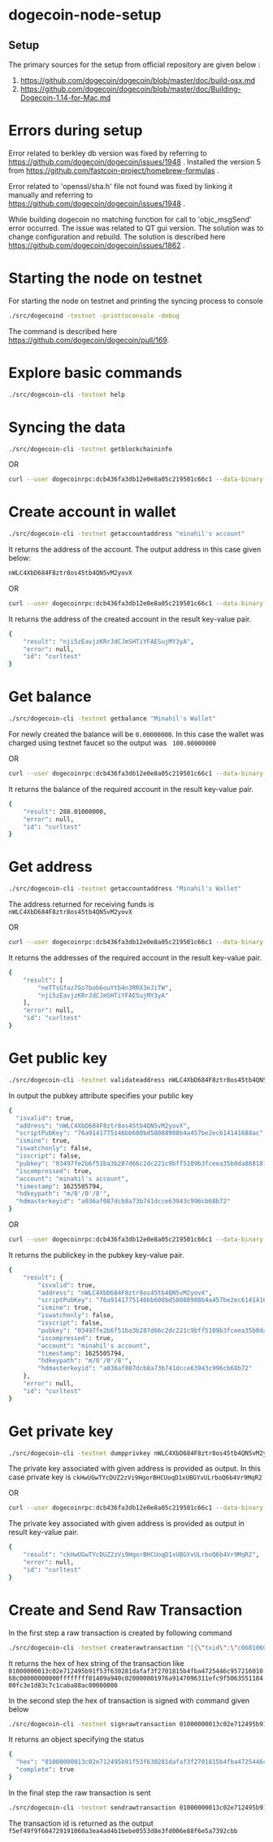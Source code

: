 # dogecoin-node-setup


 ## Setup 
The primary sources for the setup from official repository are given below :
1) https://github.com/dogecoin/dogecoin/blob/master/doc/build-osx.md
2) https://github.com/dogecoin/dogecoin/blob/master/doc/Building-Dogecoin-1.14-for-Mac.md

# Errors during setup 
Error related to berkley db version was fixed by referring to https://github.com/dogecoin/dogecoin/issues/1948 . Installed the version 5 from  https://github.com/fastcoin-project/homebrew-formulas .

Error related to 'openssl/sha.h' file not found was fixed by linking it manually and referring to https://github.com/dogecoin/dogecoin/issues/1948 .

While building dogecoin no matching function for call to 'objc_msgSend' error occurred. The issue was related to QT gui version. The solution was to change configuration and rebuild. The solution is described here https://github.com/dogecoin/dogecoin/issues/1862 .

# Starting the node on testnet 
For starting the node on testnet and printing the syncing process to console
```sh
./src/dogecoind -testnet -printtoconsole -debug
```
The command is described here https://github.com/dogecoin/dogecoin/pull/169.

# Explore basic commands  
```sh
./src/dogecoin-cli -testnet help
```

# Syncing the data 
```sh
./src/dogecoin-cli -testnet getblockchaininfo
```
OR 

```sh
curl --user dogecoinrpc:dcb436fa3db12e0e8a05c219501c66c1 --data-binary '{"jsonrpc": "1.0", "id":"curltest", "method": "getblockchaininfo", "params": [] }' -H 'content-type: text/plain;' http://127.0.0.1:44555/
```

# Create account in wallet 
```sh
./src/dogecoin-cli -testnet getaccountaddress "minahil's account"
```
It returns the address of the account. The output address in this case given below:
```sh
nWLC4XbD684F8ztr8os45tb4QN5vM2yovX
```

OR

```sh
curl --user dogecoinrpc:dcb436fa3db12e0e8a05c219501c66c1 --data-binary '{"jsonrpc": "1.0", "id":"curltest", "method": "getaccountaddress", "params": ["minahil"] }' -H 'content-type: text/plain;' http://127.0.0.1:44555/
```
It returns the address of the created account in the result key-value pair.
```sh
{
    "result": "nji5zEavjzKRrJdCJmSHTiYFAESujMY3yA",
    "error": null,
    "id": "curltest"
}
```


# Get balance 
```sh
./src/dogecoin-cli -testnet getbalance "Minahil's Wallet"
``` 
For newly created the balance  will be ```0.00000000```. In this case  the  wallet was charged using testnet faucet so the output was ``` 100.00000000```

OR

```sh
curl --user dogecoinrpc:dcb436fa3db12e0e8a05c219501c66c1 --data-binary '{"jsonrpc": "1.0", "id":"curltest", "method": "getbalance", "params": ["minahil"] }' -H 'content-type: text/plain;' http://127.0.0.1:44555/
```
It returns the balance of the required account in the result key-value pair.
```sh
{
    "result": 288.01000000,
    "error": null,
    "id": "curltest"
}
```

# Get  address 
```sh
./src/dogecoin-cli -testnet getaccountaddress "Minahil's Wallet" 
```
The address returned  for receiving  funds is ```nWLC4XbD684F8ztr8os45tb4QN5vM2yovX```

OR 

```sh
curl --user dogecoinrpc:dcb436fa3db12e0e8a05c219501c66c1 --data-binary '{"jsonrpc": "1.0", "id":"curltest", "method": "getaddressesbyaccount", "params": ["minahil"] }' -H 'content-type: text/plain;' http://127.0.0.1:44555/
```
It returns the addresses of the required account in the result key-value pair.
```sh
{
    "result": [
        "neTTsGfaz7Go7bob6ouYtb4n3RRX3eJiTW",
        "nji5zEavjzKRrJdCJmSHTiYFAESujMY3yA"
    ],
    "error": null,
    "id": "curltest"
}
```

# Get public key  
```sh
./src/dogecoin-cli -testnet validateaddress nWLC4XbD684F8ztr8os45tb4QN5vM2yovX
```
In output the pubkey attribute specifies your public key
```sh
{
  "isvalid": true,
  "address": "nWLC4XbD684F8ztr8os45tb4QN5vM2yovX",
  "scriptPubKey": "76a9141775146bb600bd58088988b4a457be2ec614141688ac",
  "ismine": true,
  "iswatchonly": false,
  "isscript": false,
  "pubkey": "03497fe2b6f51ba3b287d66c2dc221c9bff5109b3fceea35b0da868181f90004c1",
  "iscompressed": true,
  "account": "minahil's account",
  "timestamp": 1625505794,
  "hdkeypath": "m/0'/0'/8'",
  "hdmasterkeyid": "a036af087dcb8a73b741dcce63943c996cb68b72"
}
```

OR 

```sh
curl --user dogecoinrpc:dcb436fa3db12e0e8a05c219501c66c1 --data-binary '{"jsonrpc": "1.0", "id":"curltest", "method": "validateaddress", "params": ["nWLC4XbD684F8ztr8os45tb4QN5vM2yovX"] }' -H 'content-type: text/plain;' http://127.0.0.1:44555/
```
It returns the publickey in the pubkey key-value pair.
```sh
{
    "result": {
        "isvalid": true,
        "address": "nWLC4XbD684F8ztr8os45tb4QN5vM2yovX",
        "scriptPubKey": "76a9141775146bb600bd58088988b4a457be2ec614141688ac",
        "ismine": true,
        "iswatchonly": false,
        "isscript": false,
        "pubkey": "03497fe2b6f51ba3b287d66c2dc221c9bff5109b3fceea35b0da868181f90004c1",
        "iscompressed": true,
        "account": "minahil's account",
        "timestamp": 1625505794,
        "hdkeypath": "m/0'/0'/8'",
        "hdmasterkeyid": "a036af087dcb8a73b741dcce63943c996cb68b72"
    },
    "error": null,
    "id": "curltest"
}
```

# Get private key 
```sh
./src/dogecoin-cli -testnet dumpprivkey nWLC4XbD684F8ztr8os45tb4QN5vM2yovX
```
The private key associated with given address is  provided as output. In this case private key is ```ckHwUGwTYcDUZ2zVi9HgorBHCUoqD1xUBGYvULrboQ6b4Vr9MqR2```

OR 

```sh
curl --user dogecoinrpc:dcb436fa3db12e0e8a05c219501c66c1 --data-binary '{"jsonrpc": "1.0", "id":"curltest", "method": "dumpprivkey", "params": ["nWLC4XbD684F8ztr8os45tb4QN5vM2yovX"] }' -H 'content-type: text/plain;' http://127.0.0.1:44555/
```
The private key associated with given address is  provided as output in result key-value pair.
```sh 
{
    "result": "ckHwUGwTYcDUZ2zVi9HgorBHCUoqD1xUBGYvULrboQ6b4Vr9MqR2",
    "error": null,
    "id": "curltest"
}
```

# Create and Send Raw Transaction
In the first step a raw  transaction is created  by following command 
```sh
./src/dogecoin-cli -testnet createrawtransaction "[{\"txid\":\"c06810602157c9465472a4fbb4151870f2f3fada8102633ff5915b4912e7023c\",\"vout\":0}]" "{\"neTTsGfaz7Go7bob6ouYtb4n3RRX3eJiTW\":88.01}"
```
It returns the hex of hex string of the transaction like ```01000000013c02e712495b91f53f630281dafaf3f2701815b4fba4725446c95721601068c00000000000ffffffff01409a940c020000001976a9147096311efc9f506355118400fc3e1d83c7c1caba88ac00000000```


In the second step the  hex of transaction is signed with command given below 
```sh
./src/dogecoin-cli -testnet signrawtransaction 01000000013c02e712495b91f53f630281dafaf3f2701815b4fba4725446c95721601068c00000000000ffffffff01409a940c020000001976a9147096311efc9f506355118400fc3e1d83c7c1caba88ac00000000
```

It returns an object specifying the status 
```sh
{
  "hex": "01000000013c02e712495b91f53f630281dafaf3f2701815b4fba4725446c95721601068c0000000006a47304402205d7a7f0c0f6c39a781aede0cc2cdfdd2a85fd5067b56c25538f122b1beb10c33022025dc77b83e9ae31bb8070eb7d3e7ae175c9525dc0b7041562a4e5f0fa643dc39012102213a7a9a3a97a241b17e7b2ca0026b9c0b48e0bfe553696746fb1ac4650183c6ffffffff01409a940c020000001976a9147096311efc9f506355118400fc3e1d83c7c1caba88ac00000000",
  "complete": true
}
```
In the  final  step the raw  transaction is  sent 
```sh
./src/dogecoin-cli -testnet sendrawtransaction 01000000013c02e712495b91f53f630281dafaf3f2701815b4fba4725446c95721601068c0000000006a47304402205d7a7f0c0f6c39a781aede0cc2cdfdd2a85fd5067b56c25538f122b1beb10c33022025dc77b83e9ae31bb8070eb7d3e7ae175c9525dc0b7041562a4e5f0fa643dc39012102213a7a9a3a97a241b17e7b2ca0026b9c0b48e0bfe553696746fb1ac4650183c6ffffffff01409a940c020000001976a9147096311efc9f506355118400fc3e1d83c7c1caba88ac00000000
```
The transaction id is returned as the output ```f5ef49f9f604729191060a3ea4ad4b1bebe0553d8e3fd006e88f6e5a7392cbb```